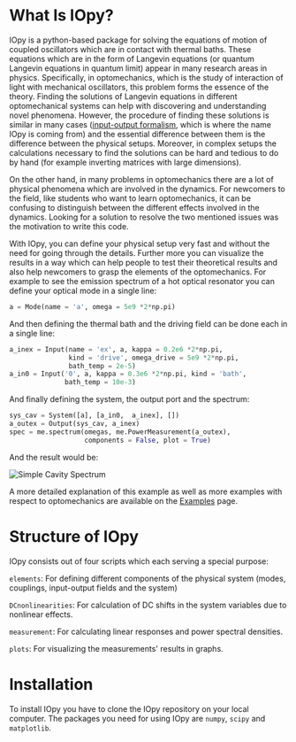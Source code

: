 # What Is IOpy?

IOpy is a python-based package for solving the equations of motion of coupled oscillators which are in contact with thermal baths. These equations which are in the form of Langevin equations (or quantum Langevin equations in quantum limit) appear in many research areas in physics. Specifically, in optomechanics, which is the study of interaction of light with mechanical oscillators, this problem forms the essence of the theory. Finding the solutions of Langevin equations in different optomechanical systems can help with discovering and understanding novel phenomena. However, the procedure of finding these solutions is similar in many cases ([input-output formalism](http://127.0.0.1:8000/theory/#input-output-formalism), which is where the name IOpy is coming from) and the essential difference between them is the difference between the physical setups. Moreover, in complex setups the calculations necessary to find the solutions can be hard and tedious to do by hand (for example inverting matrices with large dimensions).

On the other hand, in many problems in optomechanics there are a lot of physical phenomena which are involved in the dynamics. For newcomers to the field, like students who want to learn optomechanics, it can be confusing to distinguish between the different effects involved in the dynamics. Looking for a solution to resolve the two mentioned issues was the motivation to write this code.

With IOpy, you can define your physical setup very fast and without the need for going through the details. Further more you can visualize the results in a way which can help people to test their theoretical results and also help newcomers to grasp the elements of the optomechanics. For example to see the emission spectrum of a hot optical resonator you can define your optical mode in a single line:

```python
a = Mode(name = 'a', omega = 5e9 *2*np.pi)
```

And then defining the thermal bath and the driving field can be done each in a single line:

```python
a_inex = Input(name = 'ex', a, kappa = 0.2e6 *2*np.pi,
               kind = 'drive', omega_drive = 5e9 *2*np.pi,
               bath_temp = 2e-5)
a_in0 = Input('0', a, kappa = 0.3e6 *2*np.pi, kind = 'bath',
              bath_temp = 10e-3)
```

And finally defining the system, the output port and the spectrum:

```python
sys_cav = System([a], [a_in0,  a_inex], [])
a_outex = Output(sys_cav, a_inex)
spec = me.spectrum(omegas, me.PowerMeasurement(a_outex),
                   components = False, plot = True)
```
And the result would be:

![Simple Cavity Spectrum](https://images2.minutemediacdn.com/image/upload/c_crop,h_1193,w_2121,x_0,y_64/f_auto,q_auto,w_1100/v1565279671/shape/mentalfloss/578211-gettyimages-542930526.jpg)

<!--
![Simple Cavity Spectrum](Simple Cavity/simple_cavity_spectrum.png)
{width=460 .center}
\begin{figure}[!h]
\caption{Simple cavity output spectrum}
\end{figure}
<p align="center">
  <img width="460" src="\Simple Cavity\simple_cavity_spectrum.png">
</p>
-->

A more detailed explanation of this example as well as more examples with respect to optomechanics are available on the [Examples](http://127.0.0.1:8000/Examples/) page.

# Structure of IOpy
IOpy consists out of four scripts which each serving a special purpose:

`elements`: For defining different components of the physical system (modes, couplings, input-output fields and the system)

`DCnonlinearities`: For calculation of DC shifts in the system variables due to nonlinear effects.

`measurement`: For calculating linear responses and power spectral densities.

`plots`: For visualizing the measurements' results in graphs.

# Installation
To install IOpy you have to clone the IOpy repository on your local computer. The packages you need for using IOpy are `numpy`, `scipy` and `matplotlib`.

<!--
## Comments of Nick
In general I would try to make a story around these two usecases.
IOpy aims for:
* testing and visulizing of theorectical models
* being an educational tool to learn about the classical effects in optomechanics
As an eyecatcher, it maybe makes sense to show a very short example of IOpy on the about page. (You can use the simple cavity example. But don't add a lot of explanation. This you will do in the examples section)
Usually people (including me =) ) that want to use the software for the first time, just look at the first page to start.
Also try to make a short comment about the structure of IOpy. What are the important files? And link to the section that gives a more detailed description.
At the end you should have some links to installation and further examples.
Installation:
git pull
and also name all the packages that have to installed to use iopy:
numpy, scipy, matplotlib (These are all the classics)
-->
